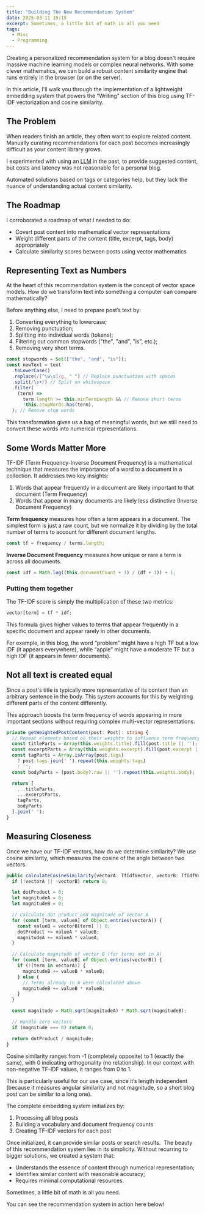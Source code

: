 ```yaml
---
title: "Building The New Recommendation System"
date: 2025-03-11 15:15
excerpt: Sometimes, a little bit of math is all you need
tags:
  - Misc
  - Programming
---
```


Creating a personalized recommendation system for a blog doesn't require
massive machine learning models or complex neural networks. With some clever
mathematics, we can build a robust content similarity engine that runs entirely
in the browser (or on the server).

In this article, I'll walk you through the implementation of a lightweight
embedding system that powers the “Writing" section of this blog using TF-IDF
vectorization and cosine similarity.

## The Problem

When readers finish an article, they often want to explore related content.
Manually curating recommendations for each post becomes increasingly difficult
as your content library grows.

I experimented with using an
[LLM](https://www.eliseomartelli.it/blog/13-05-2023-onehundredpercent-more-ai)
in the past, to provide suggested content, but costs and latency was not
reasonable for a personal blog.

Automated solutions based on tags or categories help, but they lack the nuance
of understanding actual content similarity.

## The Roadmap

I corroborated a roadmap of what I needed to do:

- Covert post content into mathematical vector representations
- Weight different parts of the content (title, excerpt, tags, body)
  appropriately
- Calculate similarity scores between posts using vector mathematics

## Representing Text as Numbers

At the heart of this recommendation system is the concept of vector space
models. How do we transform text into something a computer can compare
mathematically?

Before anything else, I need to prepare post’s text by:

1. Converting everything to lowercase;
2. Removing punctuation;
3. Splitting into individual words (tokens);
4. Filtering out common stopwords ("the", "and", "is", etc.);
5. Removing very short terms.

```typescript
const stopwords = Set(["the", "and", "is"]);
const newText = text
  .toLowerCase()
  .replace(/[^\w\s]/g, " ") // Replace punctuation with spaces
  .split(/\s+/) // Split on whitespace
  .filter(
    (term) =>
      term.length >= this.minTermLength && // Remove short terms
      !this.stopWords.has(term),
  ); // Remove stop words
```

This transformation gives us a bag of meaningful words, but we still need to
convert these words into numerical representations.

## Some Words Matter More

TF-IDF (Term Frequency-Inverse Document Frequency) is a mathematical technique
that measures the importance of a word to a document in a collection. It
addresses two key insights:

1. Words that appear frequently in a document are likely important to that
   document (Term Frequency)
2. Words that appear in many documents are likely less distinctive (Inverse
   Document Frequency)

**Term frequency** measures how often a term appears in a document. The simplest
form is just a raw count, but we normalize it by dividing by the total number
of terms to account for different document lengths.

```typescript
const tf = frequency / terms.length;
```

**Inverse Document Frequency** measures how unique or rare a term is across all documents.

```typescript
const idf = Math.log((this.documentCount + 1) / (df + 1)) + 1;
```

### Putting them together

The TF-IDF score is simply the multiplication of these two metrics:

```typescript
vector[term] = tf * idf;
```

This formula gives higher values to terms that appear frequently in a specific
document and appear rarely in other documents.

For example, in this blog, the word “problem” might have a high TF but a low
IDF (it appears everywhere), while “apple” might have a moderate TF but a high
IDF (it appears in fewer documents).

## Not all text is created equal

Since a post's title is typically more representative of its content than an
arbitrary sentence in the body. This system accounts for this by weighting
different parts of the content differently.

This approach boosts the term frequency of words appearing in more important
sections without requiring complex multi-vector representations.

```typescript
private getWeightedPostContent(post: Post): string {
  // Repeat elements based on their weights to influence term frequency
  const titleParts = Array(this.weights.title).fill(post.title || '');
  const excerptParts = Array(this.weights.excerpt).fill(post.excerpt || '');
  const tagParts = Array.isArray(post.tags)
    ? post.tags.join(' ').repeat(this.weights.tags)
    : '';
  const bodyParts = (post.body?.raw || '').repeat(this.weights.body);

  return [
    ...titleParts,
    ...excerptParts,
    tagParts,
    bodyParts
  ].join(' ');
}
```

## Measuring Closeness

Once we have our TF-IDF vectors, how do we determine similarity? We use cosine
similarity, which measures the cosine of the angle between two vectors.

```typescript
public calculateCosineSimilarity(vectorA: TfIdfVector, vectorB: TfIdfVector): number {
  if (!vectorA || !vectorB) return 0;

  let dotProduct = 0;
  let magnitudeA = 0;
  let magnitudeB = 0;

  // Calculate dot product and magnitude of vector A
  for (const [term, valueA] of Object.entries(vectorA)) {
    const valueB = vectorB[term] || 0;
    dotProduct += valueA * valueB;
    magnitudeA += valueA * valueA;
  }

  // Calculate magnitude of vector B (for terms not in A)
  for (const [term, valueB] of Object.entries(vectorB)) {
    if (!(term in vectorA)) {
      magnitudeB += valueB * valueB;
    } else {
      // Terms already in A were calculated above
      magnitudeB += valueB * valueB;
    }
  }

  const magnitude = Math.sqrt(magnitudeA) * Math.sqrt(magnitudeB);

  // Handle zero vectors
  if (magnitude === 0) return 0;

  return dotProduct / magnitude;
}
```

Cosine similarity ranges from -1 (completely opposite) to 1 (exactly the same),
with 0 indicating orthogonality (no relationship). In our context with
non-negative TF-IDF values, it ranges from 0 to 1.

This is particularly useful for our use case, since it’s length independent
(because it measures angular similarity and not magnitude, so a short blog post
can be similar to a long one).

The complete embedding system initializes by:

1. Processing all blog posts
2. Building a vocabulary and document frequency counts
3. Creating TF-IDF vectors for each post

Once initialized, it can provide similar posts or search results.  The beauty
of this recommendation system lies in its simplicity. Without recurring to
bigger solutions, we created a system that: 

- Understands the essence of content through numerical representation;
- Identifies similar content with reasonable accuracy;
- Requires minimal computational resources.

Sometimes, a little bit of math is all you need.

You can see the recommendation system in action here below!
